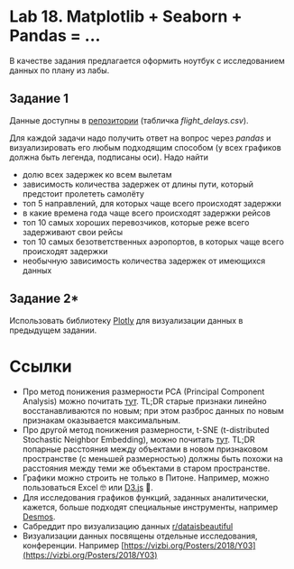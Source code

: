 # Lab 18. Matplotlib + Seaborn + Pandas = ...

В качестве задания предлагается оформить ноутбук с исследованием данных по плану из лабы.


## Задание 1

Данные доступны в [репозитории](https://github.com/Laggg/data--for--students) (табличка *flight_delays.csv*).

Для каждой задачи надо получить ответ на вопрос через *pandas* и визуализировать его любым подходящим способом (у всех графиков должна быть легенда, подписаны оси). Надо найти
* долю всех задержек ко всем вылетам
* зависимость количества задержек от длины пути, который предстоит пролететь самолёту
* топ 5 направлений, для которых чаще всего происходят задержки
* в какие времена года чаще всего происходят задержки рейсов
* топ 10 самых хороших перевозчиков, которые реже всего задерживают свои рейсы
* топ 10 самых безответственных аэропортов, в которых чаще всего происходят задержки
* необычную зависимость количества задержек от имеющихся данных


## Задание 2*

Использовать библиотеку [Plotly](https://plotly.com/python/) для визуализации данных в предыдущем задании.

# Ссылки

* Про метод понижения размерности PCA (Principal Component Analysis) можно почитать [тут](http://www.machinelearning.ru/wiki/images/a/a2/Voron-ML-regression-slides.pdf). TL;DR старые признаки линейно восстанавливаются по новым; при этом разброс данных по новым признакам оказывается максимальным.
* Про другой метод понижения размерности, t-SNE (t-distributed Stochastic Neighbor Embedding), можно почитать [тут](http://www.machinelearning.ru/wiki/images/9/98/Voron-ML-Embeddings-slides.pdf). TL;DR попарные расстояния между объектами в новом признаковом пространстве (с меньшей размерностью) должны быть похожи на расстояния между теми же объектами в старом пространстве.
* Графики можно строить не только в Питоне. Например, можно пользоваться Excel 🤓 или [D3.js](https://d3js.org/) 🤯.
* Для исследования графиков функций, заданных аналитически, кажется, больше подходят специальные инструменты, например [Desmos](https://www.desmos.com/).
* Сабреддит про визуализацию данных [r/dataisbeautiful](https://www.reddit.com/r/dataisbeautiful/)
* Визуализации данных посвящены отдельные исследования, конференции. Например [https://vizbi.org/Posters/2018/Y03](https://vizbi.org/Posters/2018/Y03)